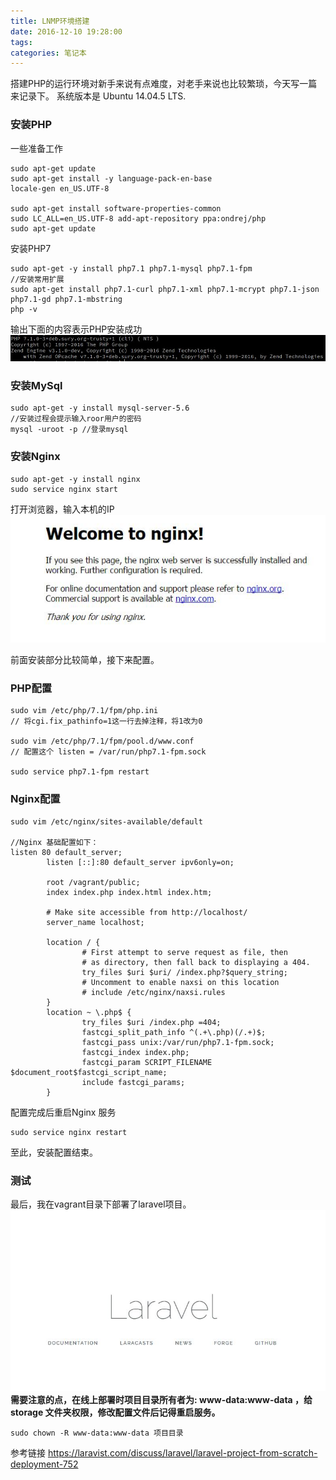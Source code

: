 ```yaml
---
title: LNMP环境搭建
date: 2016-12-10 19:28:00
tags:
categories: 笔记本
---
```


搭建PHP的运行环境对新手来说有点难度，对老手来说也比较繁琐，今天写一篇来记录下。
系统版本是 Ubuntu 14.04.5 LTS.

### 安装PHP
一些准备工作
```
sudo apt-get update
sudo apt-get install -y language-pack-en-base
locale-gen en_US.UTF-8

sudo apt-get install software-properties-common
sudo LC_ALL=en_US.UTF-8 add-apt-repository ppa:ondrej/php
sudo apt-get update
```
安装PHP7
```
sudo apt-get -y install php7.1 php7.1-mysql php7.1-fpm
//安装常用扩展
sudo apt-get install php7.1-curl php7.1-xml php7.1-mcrypt php7.1-json php7.1-gd php7.1-mbstring
php -v
```
输出下面的内容表示PHP安装成功
![php -v](/images/20161210/php.jpg)

### 安装MySql
```
sudo apt-get -y install mysql-server-5.6
//安装过程会提示输入roor用户的密码
mysql -uroot -p //登录mysql
```
### 安装Nginx
```
sudo apt-get -y install nginx
sudo service nginx start  
```
打开浏览器，输入本机的IP
![nginx](/images/20161210/nginx.jpg)

前面安装部分比较简单，接下来配置。
### PHP配置
```
sudo vim /etc/php/7.1/fpm/php.ini  
// 将cgi.fix_pathinfo=1这一行去掉注释，将1改为0

sudo vim /etc/php/7.1/fpm/pool.d/www.conf
// 配置这个 listen = /var/run/php7.1-fpm.sock

sudo service php7.1-fpm restart
```
### Nginx配置
```
sudo vim /etc/nginx/sites-available/default

//Nginx 基础配置如下：
listen 80 default_server;
        listen [::]:80 default_server ipv6only=on;

        root /vagrant/public;
        index index.php index.html index.htm;

        # Make site accessible from http://localhost/
        server_name localhost;

        location / {
                # First attempt to serve request as file, then
                # as directory, then fall back to displaying a 404.
                try_files $uri $uri/ /index.php?$query_string;
                # Uncomment to enable naxsi on this location
                # include /etc/nginx/naxsi.rules
        }
        location ~ \.php$ {
                try_files $uri /index.php =404;
                fastcgi_split_path_info ^(.+\.php)(/.+)$;
                fastcgi_pass unix:/var/run/php7.1-fpm.sock;
                fastcgi_index index.php;
                fastcgi_param SCRIPT_FILENAME $document_root$fastcgi_script_name;
                include fastcgi_params;
        }
```
配置完成后重启Nginx 服务
```
sudo service nginx restart
```
至此，安装配置结束。

### 测试
最后，我在vagrant目录下部署了laravel项目。
![](/images/20161210/laravel.jpg)
**需要注意的点，在线上部署时项目目录所有者为: www-data:www-data ，给storage 文件夹权限，修改配置文件后记得重启服务。**
```
sudo chown -R www-data:www-data 项目目录
```
参考链接
https://laravist.com/discuss/laravel/laravel-project-from-scratch-deployment-752
